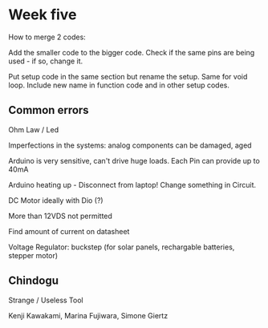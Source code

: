 # Week five

How to merge 2 codes:

Add the smaller code to the bigger code. Check if the same pins are being used - if so, change it.

Put setup code in the same section but rename the setup. Same for void loop. Include new name in function code and in other setup codes.

## Common errors

Ohm Law / Led

Imperfections in the systems: analog components can be damaged, aged

Arduino is very sensitive, can't drive huge loads. Each Pin can provide up to 40mA

Arduino heating up - Disconnect from laptop! Change something in Circuit.

DC Motor ideally with Dio (?) 

More than 12VDS not permitted

Find amount of current on datasheet

Voltage Regulator: buckstep (for solar panels, rechargable batteries, stepper motor)

## Chindogu

Strange / Useless Tool

Kenji Kawakami, Marina Fujiwara, Simone Giertz
